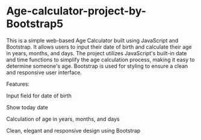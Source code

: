 # Age-calculator-project-by-Bootstrap5
This is a simple web-based Age Calculator built using JavaScript and Bootstrap. It allows users to input their date of birth and calculate their age in years, months, and days. The project utilizes JavaScript's built-in date and time functions to simplify the age calculation process, making it easy to determine someone's age. Bootstrap is used for styling to ensure a clean and responsive user interface.

Features:

Input field for date of birth

Show today date

Calculation of age in years, months, and days

Clean, elegant and responsive design using Bootstrap
